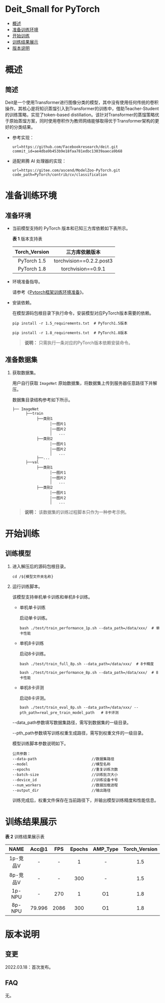# Deit_Small for PyTorch

-   [概述](概述.md)
-   [准备训练环境](准备训练环境.md)
-   [开始训练](开始训练.md)
-   [训练结果展示](训练结果展示.md)
-   [版本说明](版本说明.md)


# 概述

## 简述

Deit是一个使用Transformer进行图像分类的模型，其中没有使用任何传统的卷积操作。其核心是将知识蒸馏引入到Transformer的训练中，借助Teacher-Student的训练策略，实现了token-based distillation。该针对Transformer的蒸馏策略优于原始蒸馏方案，同时使用卷积作为教师网络能够取得优于Transformer架构的更好的分类结果。

- 参考实现：

  ```
  url=https://github.com/Facebookresearch/deit.git
  commit_id=ae4dba9b453b9e18faa781edbc13039aaeca9b68
  ```

- 适配昇腾 AI 处理器的实现：

  ```
  url=https://gitee.com/ascend/ModelZoo-PyTorch.git
  code_path=PyTorch/contrib/cv/classification
  ```

# 准备训练环境

## 准备环境

- 当前模型支持的 PyTorch 版本和已知三方库依赖如下表所示。

  **表 1**  版本支持表

  | Torch_Version      | 三方库依赖版本                                 |
  | :--------: | :----------------------------------------------------------: |
  | PyTorch 1.5 | torchvision==0.2.2.post3 |
  | PyTorch 1.8 | torchvision==0.9.1 |
  
- 环境准备指导。

  请参考《[Pytorch框架训练环境准备](https://www.hiascend.com/document/detail/zh/ModelZoo/pytorchframework/ptes)》。
  
- 安装依赖。

  在模型源码包根目录下执行命令，安装模型对应PyTorch版本需要的依赖。
  ```
  pip install -r 1.5_requirements.txt  # PyTorch1.5版本
  
  pip install -r 1.8_requirements.txt  # PyTorch1.8版本
  ```
  > **说明：** 
  >只需执行一条对应的PyTorch版本依赖安装命令。

## 准备数据集

1. 获取数据集。

   用户自行获取 `ImageNet` 原始数据集，将数据集上传到服务器任意路径下并解压。

   数据集目录结构参考如下所示。
   ```
   ├── ImageNet
         ├──train
              ├──类别1
                    │──图片1
                    │──图片2
                    │   ...       
              ├──类别2
                    │──图片1
                    │──图片2
                    │   ...   
              ├──...                     
         ├──val  
              ├──类别1
                    │──图片1
                    │──图片2
                    │   ...       
              ├──类别2
                    │──图片1
                    │──图片2
                    │   ...              
   ```

   > **说明：** 
   >该数据集的训练过程脚本只作为一种参考示例。


# 开始训练

## 训练模型

1. 进入解压后的源码包根目录。

   ```
   cd /${模型文件夹名称} 
   ```

2. 运行训练脚本。

   该模型支持单机单卡训练和单机8卡训练。

   - 单机单卡训练

     启动单卡训练。

     ```
     bash ./test/train_performance_1p.sh --data_path=/data/xxx/  # 单卡性能
     ```

   - 单机8卡训练

     启动8卡训练。

     ```
     bash ./test/train_full_8p.sh --data_path=/data/xxx/  # 8卡精度
     
     bash ./test/train_performance_8p.sh --data_path=/data/xxx/  # 8卡性能
     ```

   - 单机8卡评测

     启动8卡评测。

     ```
     bash ./test/train_eval_8p.sh --data_path=/data/xxx/ --pth_path=real_pre_train_model_path   # 8卡评测
     ```

   --data_path参数填写数据集路径，需写到数据集的一级目录。
   
   --pth_path参数填写训练权重生成路径，需写到权重文件的一级目录。
   
   模型训练脚本参数说明如下。
   
   ```
   公共参数：
   --data-path                         //数据集路径
   --model                             //模型名称
   --epochs                            //重复训练次数
   --batch-size                        //训练批次大小
   --device_id                         //训练设备卡号
   --num_workers                       //数据加载进程
   --output_dir                        //输出路径
   ```
   
   训练完成后，权重文件保存在当前路径下，并输出模型训练精度和性能信息。

# 训练结果展示

**表 2**  训练结果展示表

|   NAME   | Acc@1 | FPS  | Epochs | AMP_Type | Torch_Version |
| :------: | :---: | :--: | :----: | :------: | :-----------: |
| 1p-竞品V |   -   | -  |   1    |    -     |      1.5      |
| 8p-竞品V |   -   | -  |  300   |    -     |      1.5      |
|  1p-NPU  |   -   | 270  |   1    |    O1    |      1.8      |
|  8p-NPU  | 79.996 | 2086  |  300   |    O1    |      1.8      |

# 版本说明

## 变更

2022.03.18：首次发布。

## FAQ

无。
